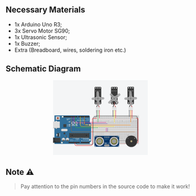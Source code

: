 ## Necessary Materials

* 1x Arduino Uno R3;
* 3x Servo Motor SG90;
* 1x Ultrasonic Sensor;
* 1x Buzzer;
* Extra (Breadboard, wires, soldering iron etc.)

## Schematic Diagram

<p align="center"><img src="rock-paper-scissor.png" width="50%"></p>

## Note :warning:

> Pay attention to the pin numbers in the source code to make it work!
